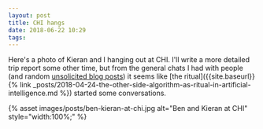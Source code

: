 ```yaml
---
layout: post
title: CHI hangs
date: 2018-06-22 10:29
tags:
---
```


Here's a photo of Kieran and I hanging out at CHI. I'll write a more detailed
trip report some other time, but from the general chats I had with people (and
random [unsolicited blog
posts](https://eagereyes.org/blog/2018/seven-visualization-talks-that-terrified-me-at-chi))
it seems like [the ritual]({{site.baseurl}}{% link
_posts/2018-04-24-the-other-side-algorithm-as-ritual-in-artificial-intelligence.md
%}) started some conversations.

{% asset images/posts/ben-kieran-at-chi.jpg alt="Ben and Kieran at CHI" style="width:100%;" %}
